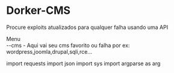 # Dorker-CMS
Procure exploits atualizados para qualquer falha usando uma API

Menu<br>
--cms - Aqui vai seu cms favorito ou falha por ex: wordpress,joomla,drupal,sqli,rce...

import requests
import json
import sys
import argparse as arg
